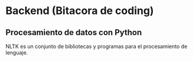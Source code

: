 # Backend (Bitacora de coding)

## Procesamiento de datos con Python 

NLTK es un conjunto de bibliotecas y programas para el procesamiento de lenguaje.



